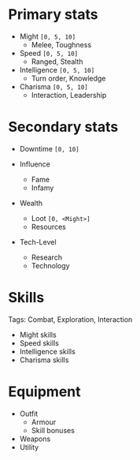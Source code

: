 # Primary stats

* Might `[0, 5, 10]`
    * Melee, Toughness
* Speed `[0, 5, 10]`
    * Ranged, Stealth
* Intelligence `[0, 5, 10]`
    * Turn order, Knowledge
* Charisma `[0, 5, 10]`
    * Interaction, Leadership

# Secondary stats

* Downtime `[0, 10]`

* Influence
    * Fame
    * Infamy

* Wealth
    * Loot `[0, <Might>]`
    * Resources

* Tech-Level
    * Research
    * Technology

# Skills

Tags: Combat, Exploration, Interaction

* Might skills
* Speed skills
* Intelligence skills
* Charisma skills

# Equipment

* Outfit
    * Armour
    * Skill bonuses
* Weapons
* Utility
